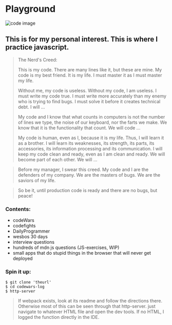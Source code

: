 # Playground

![code image](https://sg.fiverrcdn.com/photos/111093480/original/b80ac286d071ddfcfbaef6cf921e24221224841e.png?1525029870)


## This is for my personal interest. This is where I practice javascript.

> The Nerd's Creed:
>
>This is my code. There are many lines like it, but these are mine.
My code is my best friend. It is my life. I must master it as I must master my life.
>
>Without me, my code is useless. Without my code, I am useless. I must write my code true. I must write more accurately than my enemy who is trying to find bugs. I must solve it before it creates technical debt. I will ...
>
>My code and I know that what counts in computers is not the number of lines we type, the noise of our keyboard, nor the farts we make. We know that it is the functionality that count. We will code ...
>
>My code is human, even as I, because it is my life. Thus, I will learn it as a brother. I will learn its weaknesses, its strength, its parts, its accessories, its information processing and its communication. I will keep my code clean and ready, even as I am clean and ready. We will become part of each other. We will ...

>Before my manager, I swear this creed. My code and I are the defenders of my company. We are the masters of bugs. We are the saviors of my life.

>So be it, until production code is ready and there are no bugs, but peace!

### Contents:
- codeWars
- codefights
- DailyProgrammer
- wesbos 30 days
- interview questions
- hundreds of mdn js questions (JS-exercises, WIP)
- small apps that do stupid things in the browser that will never get deployed

### Spin it up:

```
$ git clone 'theurl'
$ cd codewars-log
$ http-server
```

> If webpack exists, look at its readme and follow the directions there. Otherwise most of this can be seen through that http-server. just navigate to whatever HTML file and open the dev tools. If no HTML, I logged the function directly in the IDE.
